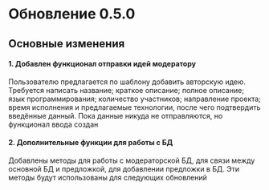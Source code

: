 # Обновление 0.5.0
## Основные изменения
#### 1. Добавлен функционал отправки идей модератору
Пользователю предлагается по шаблону добавить авторскую идею. Требуется написать название; краткое описание; полное описание; язык программирования; количество участников; направление проекта; время исполнения
и предлагаемые технологии, после чего подтвердить введённые данный. Пока данные никуда не отправляются, но функционал ввода создан
#### 2. Дополнительные функции для работы с БД
Добавлены методы для работы с модераторской БД, для связи между основной БД и предложкой, для добавлении предложки в БД. Эти методы будут использованы для следующих обновлений
